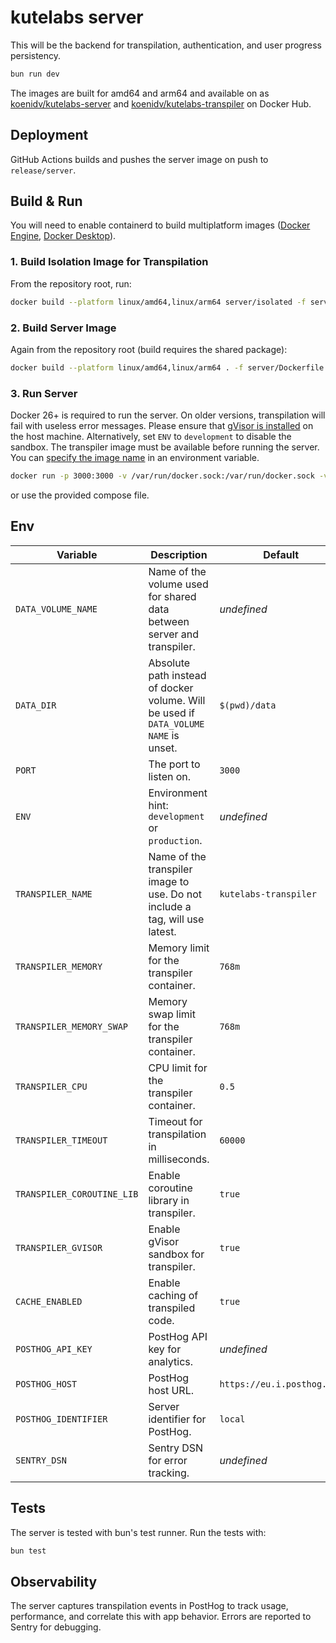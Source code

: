 # kutelabs server

This will be the backend for transpilation, authentication, and user progress persistency.

```sh
bun run dev
```

The images are built for amd64 and arm64 and available on as [koenidv/kutelabs-server](https://hub.docker.com/r/koenidv/kutelabs-server) and [koenidv/kutelabs-transpiler](https://hub.docker.com/r/koenidv/kutelabs-transpiler) on Docker Hub.

## Deployment

GitHub Actions builds and pushes the server image on push to `release/server`.

## Build & Run

You will need to enable containerd to build multiplatform images ([Docker Engine](https://docs.docker.com/engine/storage/containerd/), [Docker Desktop](https://docs.docker.com/desktop/containerd/)).

### 1. Build Isolation Image for Transpilation

From the repository root, run:

```sh
docker build --platform linux/amd64,linux/arm64 server/isolated -f server/isolated/transpiler.dockerfile -t kutelabs-transpiler
```

### 2. Build Server Image

Again from the repository root (build requires the shared package):

```sh
docker build --platform linux/amd64,linux/arm64 . -f server/Dockerfile -t kutelabs-server
```

### 3. Run Server

Docker 26+ is required to run the server. On older versions, transpilation will fail with useless error messages.
Please ensure that [gVisor is installed](https://gvisor.dev/docs/user_guide/install/) on the host machine. Alternatively, set `ENV` to `development` to disable the sandbox.
The transpiler image must be available before running the server. You can [specify the image name](#env) in an environment variable.

```sh
docker run -p 3000:3000 -v /var/run/docker.sock:/var/run/docker.sock -v data:/data -e TRANSPILER_NAME=kutelabs-transpiler kutelabs-server:latest
```

or use the provided compose file.

## Env

| Variable                   | Description                                                                          | Default                    |
| -------------------------- | ------------------------------------------------------------------------------------ | -------------------------- |
| `DATA_VOLUME_NAME`         | Name of the volume used for shared data between server and transpiler.               | _undefined_                |
| `DATA_DIR`                 | Absolute path instead of docker volume. Will be used if `DATA_VOLUME NAME` is unset. | `$(pwd)/data`              |
| `PORT`                     | The port to listen on.                                                               | `3000`                     |
| `ENV`                      | Environment hint: `development` or `production`.                                     | _undefined_                |
| `TRANSPILER_NAME`          | Name of the transpiler image to use. Do not include a tag, will use latest.          | `kutelabs-transpiler`      |
| `TRANSPILER_MEMORY`        | Memory limit for the transpiler container.                                           | `768m`                     |
| `TRANSPILER_MEMORY_SWAP`   | Memory swap limit for the transpiler container.                                      | `768m`                     |
| `TRANSPILER_CPU`           | CPU limit for the transpiler container.                                              | `0.5`                      |
| `TRANSPILER_TIMEOUT`       | Timeout for transpilation in milliseconds.                                           | `60000`                    |
| `TRANSPILER_COROUTINE_LIB` | Enable coroutine library in transpiler.                                              | `true`                     |
| `TRANSPILER_GVISOR`        | Enable gVisor sandbox for transpiler.                                                | `true`                     |
| `CACHE_ENABLED`            | Enable caching of transpiled code.                                                   | `true`                     |
| `POSTHOG_API_KEY`          | PostHog API key for analytics.                                                       | _undefined_                |
| `POSTHOG_HOST`             | PostHog host URL.                                                                    | `https://eu.i.posthog.com` |
| `POSTHOG_IDENTIFIER`       | Server identifier for PostHog.                                                       | `local`                    |
| `SENTRY_DSN`               | Sentry DSN for error tracking.                                                       | _undefined_                |

## Tests

The server is tested with bun's test runner. Run the tests with:

```sh
bun test
```

## Observability

The server captures transpilation events in PostHog to track usage, performance, and correlate this with app behavior. Errors are reported to Sentry for debugging.
